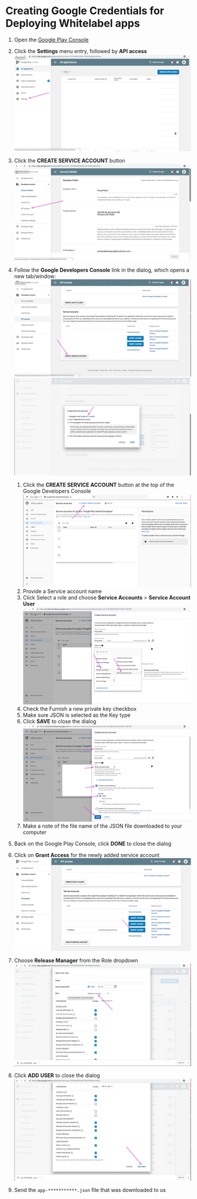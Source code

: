 # Creating Google Credentials for Deploying Whitelabel apps

1.  Open the [Google Play Console](https://play.google.com/apps/publish/)
2.  Click the **Settings** menu entry, followed by **API access**
    ![2](./img/google-credentials/2.png)
3.  Click the **CREATE SERVICE ACCOUNT** button
    ![3](./img/google-credentials/3.png)
4.  Follow the **Google Developers Console** link in the dialog, which opens a new tab/window:
    ![4](./img/google-credentials/4a.png)
    ![4](./img/google-credentials/4b.png)

    1.  Click the **CREATE SERVICE ACCOUNT** button at the top of the Google Developers Console
        ![4.1](./img/google-credentials/4.1.png)
    2.  Provide a Service account name
    3.  Click Select a role and choose **Service Accounts** > **Service Account User**
        ![4.3](./img/google-credentials/4.3.png)
    4.  Check the Furnish a new private key checkbox
    5.  Make sure JSON is selected as the Key type
    6.  Click **SAVE** to close the dialog
        ![4.2-4.6](./img/google-credentials/4.2-4.6.png)
    7.  Make a note of the file name of the JSON file downloaded to your computer

5.  Back on the Google Play Console, click **DONE** to close the dialog
6.  Click on **Grant Access** for the newly added service account
    ![6](./img/google-credentials/6.png)
7.  Choose **Release Manager** from the Role dropdown
    ![7](./img/google-credentials/7.png)
8.  Click **ADD USER** to close the dialog
    ![8](./img/google-credentials/8.png)
9.  Send the `app-***********.json` file that was downloaded to us
